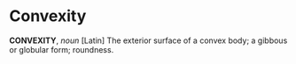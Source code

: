 # Convexity

**CONVEXITY**, _noun_ \[Latin\] The exterior surface of a convex body; a gibbous or globular form; roundness.